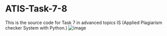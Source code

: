 # ATIS-Task-7-8
This is the source code for Task 7 in advanced topics IS (Applied Plagiarism checker System with Python.)
![image](https://github.com/Lord-Arora/ATIS-Task-7-8/assets/134976330/1f9707fd-a201-4e02-a3b9-f9e2daded0fb)
